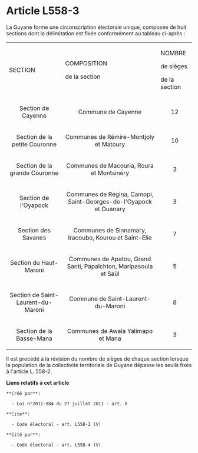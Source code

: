 # Article L558-3

La Guyane forme une circonscription électorale unique, composée de huit sections dont la délimitation est fixée conformément
au tableau ci-après : 

<table>
  <tbody>
    <tr>
      <td>

SECTION 

</td>
      <td>

COMPOSITION 

de la section 

</td>
      <td>

NOMBRE 

de sièges 

de la section 

</td>
    </tr>
    <tr>
      <td align="center">

Section de Cayenne 

</td>
      <td align="center">

Commune de Cayenne 

</td>
      <td align="center">

12 

</td>
    </tr>
    <tr>
      <td align="center">

Section de la petite Couronne 

</td>
      <td align="center">

Communes de Rémire-Montjoly et Matoury 

</td>
      <td align="center">

10 

</td>
    </tr>
    <tr>
      <td align="center">

Section de la grande Couronne 

</td>
      <td align="center">

Communes de Macouria, Roura et Montsinéry 

</td>
      <td align="center">

3 

</td>
    </tr>
    <tr>
      <td align="center">

Section de l'Oyapock 

</td>
      <td align="center">

Communes de Régina, Camopi, Saint-Georges-de-l'Oyapock et Ouanary 

</td>
      <td align="center">

3 

</td>
    </tr>
    <tr>
      <td align="center">

Section des Savanes 

</td>
      <td align="center">

Communes de Sinnamary, Iracoubo, Kourou et Saint-Elie 

</td>
      <td align="center">

7 

</td>
    </tr>
    <tr>
      <td align="center">

Section du Haut-Maroni 

</td>
      <td align="center">

Communes de Apatou, Grand Santi, Papaïchton, Maripasoula et Saül 

</td>
      <td align="center">

5 

</td>
    </tr>
    <tr>
      <td align="center">

Section de Saint-Laurent-du-Maroni 

</td>
      <td align="center">

Commune de Saint-Laurent-du-Maroni 

</td>
      <td align="center">

8 

</td>
    </tr>
    <tr>
      <td align="center">

Section de la Basse-Mana 

</td>
      <td align="center">

Communes de Awala Yalimapo et Mana 

</td>
      <td align="center">

3 

</td>
    </tr>
  </tbody>
</table>

Il est procédé à la révision du nombre de sièges de chaque section lorsque la population de la collectivité territoriale de
Guyane dépasse les seuils fixés à l'article L. 558-2.

**Liens relatifs à cet article**

	**Créé par**:

	  - Loi n°2011-884 du 27 juillet 2011 - art. 8

	**Cite**:

	  - Code électoral - art. L558-2 (V)

	**Cité par**:

	  - Code électoral - art. L558-4 (V)
